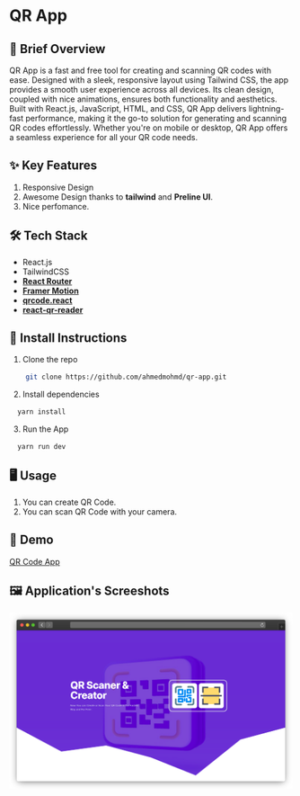 # QR App

## 🚀 Brief Overview

QR App is a fast and free tool for creating and scanning QR codes with ease. Designed with a sleek, responsive layout using Tailwind CSS, the app provides a smooth user experience across all devices. Its clean design, coupled with nice animations, ensures both functionality and aesthetics. Built with React.js, JavaScript, HTML, and CSS, QR App delivers lightning-fast performance, making it the go-to solution for generating and scanning QR codes effortlessly. Whether you're on mobile or desktop, QR App offers a seamless experience for all your QR code needs.

## ✨ Key Features

1. Responsive Design
2. Awesome Design thanks to **tailwind** and **Preline UI**.
3. Nice perfomance.

## 🛠️ Tech Stack

- React.js
- TailwindCSS
- [**React Router**](https://reactrouter.com/)
- [**Framer Motion**](https://www.framer.com/motion/)
- [**qrcode.react**](https://www.npmjs.com/package/qrcode.react)
- [**react-qr-reader**](https://www.npmjs.com/package/react-qr-reader)

## 🔧 Install Instructions

1. Clone the repo

```bash
    git clone https://github.com/ahmedmohmd/qr-app.git

```

2. Install dependencies

```bash
  yarn install

```

3. Run the App

```bash
  yarn run dev

```

## 🖥️ Usage

1. You can create QR Code.
2. You can scan QR Code with your camera.

## 👀 Demo

[QR Code App](https://qr-app-peach.vercel.app/)

## 🖼️ Application's Screeshots

![QR App Screenshot](https://github.com/ahmedmohmd/qr-app/blob/main/app-screenshot.png?raw=true)
